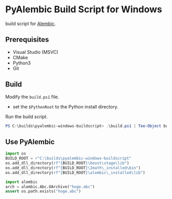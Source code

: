 # PyAlembic Build Script for Windows

build script for [Alembic](https://github.com/alembic/alembic).

## Prerequisites

- Visual Studio (MSVC)
- CMake
- Python3
- Git

## Build

Modify the `build.ps1` file.

- set the `$PythonRoot` to the Python install directory.

Run the build script.

```powershell
PS C:\builds\pyalembic-windows-buildscript> .\build.ps1 | Tee-Object build.log
```

## Use PyAlembic

```python
import os
BUILD_ROOT = r"C:\builds\pyalembic-windows-buildscript"
os.add_dll_directory(rf"{BUILD_ROOT}\boost\stage\lib")
os.add_dll_directory(rf"{BUILD_ROOT}\Imath\_installed\bin")
os.add_dll_directory(rf"{BUILD_ROOT}\alembic\_installed\lib")

import alembic
arch = alembic.Abc.OArchive("hoge.abc")
assert os.path.exists("hoge.abc")
```
